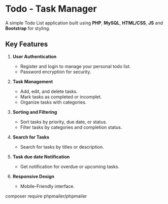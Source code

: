 # Todo - Task Manager

A simple Todo List application built using **PHP**, **MySQL**, **HTML/CSS**, **JS** and **Bootstrap** for styling.

## Key Features

1. **User Authentication**
    - Register and login to manage your personal todo list.
    - Password encryption for security.
      
2. **Task Management**
   - Add, edit, and delete tasks.
   - Mark tasks as completed or incomplet.
   - Organize tasks with categories.

3. **Sorting and Filtering**
   - Sort tasks by priority, due date, or status.
   - Filter tasks by categories and completion status.

4. **Search for Tasks**
   - Search for tasks by titles or description.

5. **Task due date Notification**
   - Get notification for overdue or upcoming tasks.

6. **Responsive Design**
   - Mobile-Friendly interface.


composer require phpmailer/phpmailer
